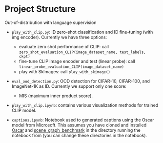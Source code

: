# Project Structure
Out-of-distribution with language supervision

- `play_with_clip.py`: ID zero-shot classification and ID fine-tuning (with img encoder). Currently we have three options: 
   -  evaluate zero shot performance of CLIP: call `zero_shot_evaluation_CLIP(image_dataset_name, test_labels, ckpt)`
   -  fine-tune CLIP image encoder and test (linear probe): call `linear_probe_evaluation_CLIP(image_dataset_name)`
   -  play with SkImages: call `play_with_skimage()`


- `eval_ood_detection.py`: OOD detection for CIFAR-10, CIFAR-100, and ImageNet-1K as ID. Currently we support only one score:
    -  MIS (maximum inner product score). 

- `play_with_clip.ipynb`: contains various visualization methods for trained CLIP model.

- `captions.ipynb`: Notebook used to generated captions using the Oscar model from Microsoft. This assumes you have
cloned and installed [Oscar](https://github.com/microsoft/Oscar) and
[scene\_graph\_benchmark](https://github.com/microsoft/scene_graph_benchmark) in the directory running the notebook
from (you can change these directories in the notebook).

